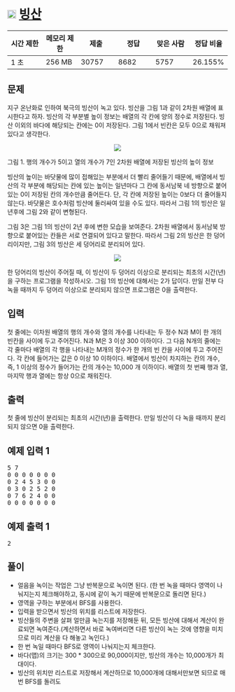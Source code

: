 # <img src="https://d2gd6pc034wcta.cloudfront.net/tier/12.svg" class="solvedac-tier" width="20px"> [빙산](https://www.acmicpc.net/problem/2573)

<div class="col-md-12">
			<div class="table-responsive">
				<table class="table" id="problem-info">
				<thead>
				<tr>
									<th style="width:16%;">시간 제한</th>
					<th style="width:16%;">메모리 제한</th>
					<th style="width:17%;">제출</th>
					<th style="width:17%;">정답</th>
					<th style="width:17%;">맞은 사람</th>
					<th style="width:17%;">정답 비율</th>
								</tr>
				</thead>
				<tbody>
				<tr>
				<td>1 초 </td>
				<td>256 MB</td>
									<td>30757</td>
					<td>8682</td>
					<td>5757</td>
					<td>26.155%</td>
								</tr>
				</tbody>
				</table>
			</div>
</div>

## 문제
지구 온난화로 인하여 북극의 빙산이 녹고 있다. 빙산을 그림 1과 같이 2차원 배열에 표시한다고 하자. 빙산의 각 부분별 높이 정보는 배열의 각 칸에 양의 정수로 저장된다. 빙산 이외의 바다에 해당되는 칸에는 0이 저장된다. 그림 1에서 빈칸은 모두 0으로 채워져 있다고 생각한다.

<p align="center"><img src="https://www.acmicpc.net/upload/images/PKxZvV7MUcqRHIe.png"></p>

그림 1. 행의 개수가 5이고 열의 개수가 7인 2차원 배열에 저장된 빙산의 높이 정보

빙산의 높이는 바닷물에 많이 접해있는 부분에서 더 빨리 줄어들기 때문에, 배열에서 빙산의 각 부분에 해당되는 칸에 있는 높이는 일년마다 그 칸에 동서남북 네 방향으로 붙어있는 0이 저장된 칸의 개수만큼 줄어든다. 단, 각 칸에 저장된 높이는 0보다 더 줄어들지 않는다. 바닷물은 호수처럼 빙산에 둘러싸여 있을 수도 있다. 따라서 그림 1의 빙산은 일년후에 그림 2와 같이 변형된다.

그림 3은 그림 1의 빙산이 2년 후에 변한 모습을 보여준다. 2차원 배열에서 동서남북 방향으로 붙어있는 칸들은 서로 연결되어 있다고 말한다. 따라서 그림 2의 빙산은 한 덩어리이지만, 그림 3의 빙산은 세 덩어리로 분리되어 있다.

<p align="center"><img src="https://www.acmicpc.net/upload/images/nlDR8UUcvmNppi.png"></p>

한 덩어리의 빙산이 주어질 때, 이 빙산이 두 덩어리 이상으로 분리되는 최초의 시간(년)을 구하는 프로그램을 작성하시오. 그림 1의 빙산에 대해서는 2가 답이다. 만일 전부 다 녹을 때까지 두 덩어리 이상으로 분리되지 않으면 프로그램은 0을 출력한다.

## 입력
첫 줄에는 이차원 배열의 행의 개수와 열의 개수를 나타내는 두 정수 N과 M이 한 개의 빈칸을 사이에 두고 주어진다. N과 M은 3 이상 300 이하이다. 그 다음 N개의 줄에는 각 줄마다 배열의 각 행을 나타내는 M개의 정수가 한 개의 빈 칸을 사이에 두고 주어진다. 각 칸에 들어가는 값은 0 이상 10 이하이다. 배열에서 빙산이 차지하는 칸의 개수, 즉, 1 이상의 정수가 들어가는 칸의 개수는 10,000 개 이하이다. 배열의 첫 번째 행과 열, 마지막 행과 열에는 항상 0으로 채워진다.

## 출력
첫 줄에 빙산이 분리되는 최초의 시간(년)을 출력한다. 만일 빙산이 다 녹을 때까지 분리되지 않으면 0을 출력한다.

<div class="col-md-12">
				<div class="row">
					<div class="col-md-6">
						<section id="sampleinput1">
						<div class="headline">
						<h2>예제 입력 1
						</h2>
						</div>
						<pre class="sampledata" id="sample-input-1">5 7
0 0 0 0 0 0 0
0 2 4 5 3 0 0
0 3 0 2 5 2 0
0 7 6 2 4 0 0
0 0 0 0 0 0 0
</pre>
						</section>
					</div>
					<div class="col-md-6">
						<section id="sampleoutput1">
						<div class="headline">
						<h2>예제 출력 1
						</h2>
						</div>
						<pre class="sampledata" id="sample-output-1">2
</pre>
						</section>
					</div>
									</div>
</div>


## 풀이
 - 얼음을 녹이는 작업은 그냥 반복문으로 녹이면 된다. (한 번 녹을 때마다 영역이 나눠지는지 체크해야하고, 동시에 같이 녹기 때문에 반복문으로 돌리면 된다.)
 - 영역을 구하는 부분에서 BFS를 사용한다.
 - 입력을 받으면서 빙산의 위치를 리스트에 저장한다.
 - 빙산들의 주변을 살펴 얼만큼 녹는지를 저장해둔 뒤, 모든 빙산에 대해서 계산이 완료되면 녹여준다.(계산하면서 바로 녹여버리면 다른 빙산이 녹는 것에 영향을 미치므로 미리 계산을 다 해놓고 녹인다.)
 - 한 번 녹일 때마다 BFS로 영역이 나눠지는지 체크한다.
 - 바다(맵)의 크기는 300 * 300으로 90,000이지만, 빙산의 개수는 10,000개가 최대이다.
 - 빙산의 위치만 리스트로 저장해서 계산하므로 10,000개에 대해서만보면 되므로 매번 BFS를 돌려도 

